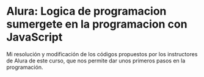# Alura: Logica de programacion sumergete en la programacion con JavaScript
Mi resolución y modificación de los códigos propuestos por los instructores de Alura de este curso, que nos permite dar unos primeros pasos en la programación.
